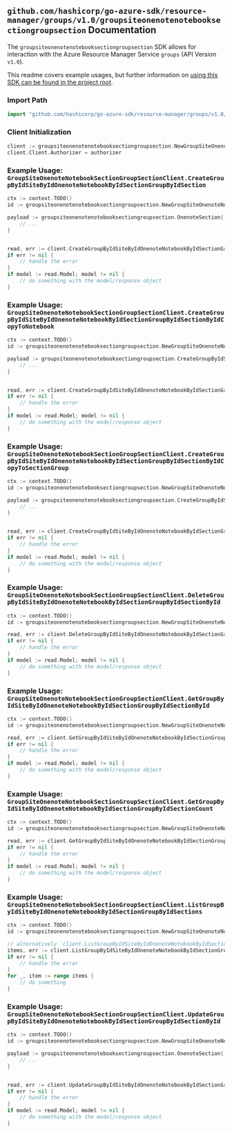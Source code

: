 
## `github.com/hashicorp/go-azure-sdk/resource-manager/groups/v1.0/groupsiteonenotenotebooksectiongroupsection` Documentation

The `groupsiteonenotenotebooksectiongroupsection` SDK allows for interaction with the Azure Resource Manager Service `groups` (API Version `v1.0`).

This readme covers example usages, but further information on [using this SDK can be found in the project root](https://github.com/hashicorp/go-azure-sdk/tree/main/docs).

### Import Path

```go
import "github.com/hashicorp/go-azure-sdk/resource-manager/groups/v1.0/groupsiteonenotenotebooksectiongroupsection"
```


### Client Initialization

```go
client := groupsiteonenotenotebooksectiongroupsection.NewGroupSiteOnenoteNotebookSectionGroupSectionClientWithBaseURI("https://management.azure.com")
client.Client.Authorizer = authorizer
```


### Example Usage: `GroupSiteOnenoteNotebookSectionGroupSectionClient.CreateGroupByIdSiteByIdOnenoteNotebookByIdSectionGroupByIdSection`

```go
ctx := context.TODO()
id := groupsiteonenotenotebooksectiongroupsection.NewGroupSiteOnenoteNotebookSectionGroupID("groupIdValue", "siteIdValue", "notebookIdValue", "sectionGroupIdValue")

payload := groupsiteonenotenotebooksectiongroupsection.OnenoteSection{
	// ...
}


read, err := client.CreateGroupByIdSiteByIdOnenoteNotebookByIdSectionGroupByIdSection(ctx, id, payload)
if err != nil {
	// handle the error
}
if model := read.Model; model != nil {
	// do something with the model/response object
}
```


### Example Usage: `GroupSiteOnenoteNotebookSectionGroupSectionClient.CreateGroupByIdSiteByIdOnenoteNotebookByIdSectionGroupByIdSectionByIdCopyToNotebook`

```go
ctx := context.TODO()
id := groupsiteonenotenotebooksectiongroupsection.NewGroupSiteOnenoteNotebookSectionGroupSectionID("groupIdValue", "siteIdValue", "notebookIdValue", "sectionGroupIdValue", "onenoteSectionIdValue")

payload := groupsiteonenotenotebooksectiongroupsection.CreateGroupByIdSiteByIdOnenoteNotebookByIdSectionGroupByIdSectionByIdCopyToNotebookRequest{
	// ...
}


read, err := client.CreateGroupByIdSiteByIdOnenoteNotebookByIdSectionGroupByIdSectionByIdCopyToNotebook(ctx, id, payload)
if err != nil {
	// handle the error
}
if model := read.Model; model != nil {
	// do something with the model/response object
}
```


### Example Usage: `GroupSiteOnenoteNotebookSectionGroupSectionClient.CreateGroupByIdSiteByIdOnenoteNotebookByIdSectionGroupByIdSectionByIdCopyToSectionGroup`

```go
ctx := context.TODO()
id := groupsiteonenotenotebooksectiongroupsection.NewGroupSiteOnenoteNotebookSectionGroupSectionID("groupIdValue", "siteIdValue", "notebookIdValue", "sectionGroupIdValue", "onenoteSectionIdValue")

payload := groupsiteonenotenotebooksectiongroupsection.CreateGroupByIdSiteByIdOnenoteNotebookByIdSectionGroupByIdSectionByIdCopyToSectionGroupRequest{
	// ...
}


read, err := client.CreateGroupByIdSiteByIdOnenoteNotebookByIdSectionGroupByIdSectionByIdCopyToSectionGroup(ctx, id, payload)
if err != nil {
	// handle the error
}
if model := read.Model; model != nil {
	// do something with the model/response object
}
```


### Example Usage: `GroupSiteOnenoteNotebookSectionGroupSectionClient.DeleteGroupByIdSiteByIdOnenoteNotebookByIdSectionGroupByIdSectionById`

```go
ctx := context.TODO()
id := groupsiteonenotenotebooksectiongroupsection.NewGroupSiteOnenoteNotebookSectionGroupSectionID("groupIdValue", "siteIdValue", "notebookIdValue", "sectionGroupIdValue", "onenoteSectionIdValue")

read, err := client.DeleteGroupByIdSiteByIdOnenoteNotebookByIdSectionGroupByIdSectionById(ctx, id)
if err != nil {
	// handle the error
}
if model := read.Model; model != nil {
	// do something with the model/response object
}
```


### Example Usage: `GroupSiteOnenoteNotebookSectionGroupSectionClient.GetGroupByIdSiteByIdOnenoteNotebookByIdSectionGroupByIdSectionById`

```go
ctx := context.TODO()
id := groupsiteonenotenotebooksectiongroupsection.NewGroupSiteOnenoteNotebookSectionGroupSectionID("groupIdValue", "siteIdValue", "notebookIdValue", "sectionGroupIdValue", "onenoteSectionIdValue")

read, err := client.GetGroupByIdSiteByIdOnenoteNotebookByIdSectionGroupByIdSectionById(ctx, id)
if err != nil {
	// handle the error
}
if model := read.Model; model != nil {
	// do something with the model/response object
}
```


### Example Usage: `GroupSiteOnenoteNotebookSectionGroupSectionClient.GetGroupByIdSiteByIdOnenoteNotebookByIdSectionGroupByIdSectionCount`

```go
ctx := context.TODO()
id := groupsiteonenotenotebooksectiongroupsection.NewGroupSiteOnenoteNotebookSectionGroupID("groupIdValue", "siteIdValue", "notebookIdValue", "sectionGroupIdValue")

read, err := client.GetGroupByIdSiteByIdOnenoteNotebookByIdSectionGroupByIdSectionCount(ctx, id)
if err != nil {
	// handle the error
}
if model := read.Model; model != nil {
	// do something with the model/response object
}
```


### Example Usage: `GroupSiteOnenoteNotebookSectionGroupSectionClient.ListGroupByIdSiteByIdOnenoteNotebookByIdSectionGroupByIdSections`

```go
ctx := context.TODO()
id := groupsiteonenotenotebooksectiongroupsection.NewGroupSiteOnenoteNotebookSectionGroupID("groupIdValue", "siteIdValue", "notebookIdValue", "sectionGroupIdValue")

// alternatively `client.ListGroupByIdSiteByIdOnenoteNotebookByIdSectionGroupByIdSections(ctx, id)` can be used to do batched pagination
items, err := client.ListGroupByIdSiteByIdOnenoteNotebookByIdSectionGroupByIdSectionsComplete(ctx, id)
if err != nil {
	// handle the error
}
for _, item := range items {
	// do something
}
```


### Example Usage: `GroupSiteOnenoteNotebookSectionGroupSectionClient.UpdateGroupByIdSiteByIdOnenoteNotebookByIdSectionGroupByIdSectionById`

```go
ctx := context.TODO()
id := groupsiteonenotenotebooksectiongroupsection.NewGroupSiteOnenoteNotebookSectionGroupSectionID("groupIdValue", "siteIdValue", "notebookIdValue", "sectionGroupIdValue", "onenoteSectionIdValue")

payload := groupsiteonenotenotebooksectiongroupsection.OnenoteSection{
	// ...
}


read, err := client.UpdateGroupByIdSiteByIdOnenoteNotebookByIdSectionGroupByIdSectionById(ctx, id, payload)
if err != nil {
	// handle the error
}
if model := read.Model; model != nil {
	// do something with the model/response object
}
```
